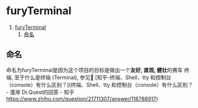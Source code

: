 # furyTerminal

1. [furyTerminal](#furyterminal)
   1. [命名](#命名)

## 命名

命名为furyTerminal是因为这个项目的目标是做出一个**友好, 直观, 健壮**的赛车
终端, 至于什么是终端 (Terminal), 参见:link: [知乎-终端、Shell、tty 和控制台（console）有什么区别？](终端、Shell、tty 和控制台（console）有什么区别？ - 蓬岸 Dr.Quest的回答 - 知乎
https://www.zhihu.com/question/21711307/answer/118788917)
